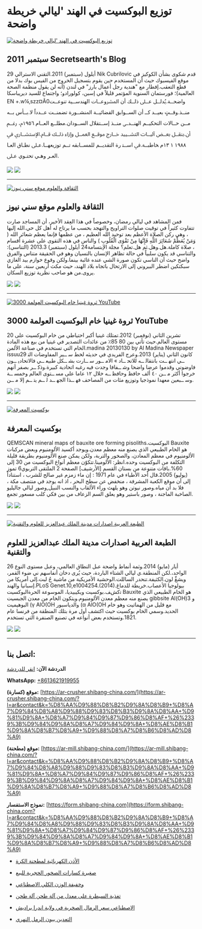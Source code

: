 # توزيع البوكسيت في الهند &#39;ليالي خريطة واضحة

<a href="https://swt.shibang-china.com/?l=ar&img&k=%D8%AA%D9%88%D8%B2%D9%8A%D8%B9+%D8%A7%D9%84%D8%A8%D9%88%D9%83%D8%B3%D9%8A%D8%AA+%D9%81%D9%8A+%D8%A7%D9%84%D9%87%D9%86%D8%AF+%26%2339%3B%D9%84%D9%8A%D8%A7%D9%84%D9%8A+%D8%AE%D8%B1%D9%8A%D8%B7%D8%A9+%D9%88%D8%A7%D8%B6%D8%AD%D8%A9" target="_blank">![توزيع البوكسيت في الهند &#39;ليالي خريطة واضحة](http://static.shibang-china.com/all-800x300/261.jpg)</a>

## سبتمبر 2011 Secretsearth&#39;s Blog
29 أيلول (سبتمبر) 2011.التقني الاسترالي Nik Cubrilovic قدم شكوى بشأن الكوكيز في موقع الفيسبوك حيث أن المستخدم حين يقوم بتسجيل الخروج من الفيس بوك بدلا من قطع التعقب.إفطار مع &quot;هندية رجل أعمال بارز&quot; في لندن (أنه لن يقول منظمة الصحة العالمية)؛ فورستمان السنوية المؤتمر قليلاً في إسبن، كولورادو؛ واجتماع للسيد ديريباسكا EN +.w¼‚szz¤Ã0واﺿﺤــﺔ.ﻳُﺪﻟــﻞ ﻋــﲆ ذﻟــﻚ أن اﳌﴩوﻋــﺎت اﻟﻬﻨﺪﺳــﻴﺔ ﺗﻨﻮﻋــﺖ ﻣﻨــﺬ.وﻗــﺖٍ ﺑﻌﻴــﺪ ﻛــ أن اﻟﺴــﻮاﺑﻖ اﻟﻘﻀﺎﺋﻴــﺔ اﳌﻨﺸــﻮرة ﺗﻀﻤﻨــﺖ ﻋــﺪداً ﻻ.ﺑــﺄس ﺑــﻪ ﻣــﻦ ﺣــﺎﻻت اﻟﺘﺤﻜﻴــﻢ اﻟﻬﻨــﺪﳼ ﻣﻨــﺬ إﺳــﺘﻘﻼل اﻟﺴــﻮدان.ﻣﻄﻠــﻊ اﻟﻌــﺎم ١٩٥٦م، رﻏــﻢ أن.ﺑﻨﻘــﻞ ﺑﻌــﺾ آﻟﻴــﺎت اﻟﺘﺸــﻴﻴﺪ ﺧــﺎرج ﻣﻮﻗــﻊ اﻟﻌﻤــﻞ وإزاء ذﻟــﻚ ﻗــﺎم.اﻹﺳﺘﺸــﺎري ﰲ ١٩٨٨ ١ ١٣م ﺨﺎﻃﺒــﺔ.ﰲ اﺳــﺘ رة اﻟﺘﻘﺪﻳــﻢ ﻟﻠﻤﺴــﺎﺑﻘﻪ ﺗــﻢ ﺗﻮزﻳﻌﻬــﺎ.ﻋـﲆ ﻧﻄـﺎق اﻟﻌـﺎ اﻟﻌـﺮ وﻫـﻲ ﺗﺤﺘـﻮي ﻋـﲆ.


<a href="https://whatsapp.shibangsoft.com/WhatsApp.php" target="_blank" title="WhatsApp">![](http://static.shibang-china.com/icon/whatsapp.png)</a> <a href="https://swt.shibang-china.com/?l=ar&icon&k=%D8%AA%D9%88%D8%B2%D9%8A%D8%B9+%D8%A7%D9%84%D8%A8%D9%88%D9%83%D8%B3%D9%8A%D8%AA+%D9%81%D9%8A+%D8%A7%D9%84%D9%87%D9%86%D8%AF+%26%2339%3B%D9%84%D9%8A%D8%A7%D9%84%D9%8A+%D8%AE%D8%B1%D9%8A%D8%B7%D8%A9+%D9%88%D8%A7%D8%B6%D8%AD%D8%A9" target="_blank">![](http://static.shibang-china.com/icon/chat-ar.png)</a>

---

<a href="https://swt.shibang-china.com/?l=ar&img&k=%D8%AA%D9%88%D8%B2%D9%8A%D8%B9+%D8%A7%D9%84%D8%A8%D9%88%D9%83%D8%B3%D9%8A%D8%AA+%D9%81%D9%8A+%D8%A7%D9%84%D9%87%D9%86%D8%AF+%26%2339%3B%D9%84%D9%8A%D8%A7%D9%84%D9%8A+%D8%AE%D8%B1%D9%8A%D8%B7%D8%A9+%D9%88%D8%A7%D8%B6%D8%AD%D8%A9" target="_blank">![الثقافة والعلوم موقع سني نيوز](http://static.shibang-china.com/all-800x300/1231.jpg)</a>

## الثقافة والعلوم موقع سني نيوز
فمن المشاهد في ليالي رمضان، وخصوصاً في هذا العِقد الأخير، أن المساجد صارت تتفاوت كثيراً في توقيت صلوات التراويح والتهجد بحسب ما يرتاح له أهل كل حي.الله إليها ، وهي ركن الصلاة الأعظم بعد توحيد الله العظيم ، من عظمها فإنما يعظم شعائر الله ( وَمَنْ يُعَظِّمْ شَعَائِرَ اللَّهِ فَإِنَّهَا مِنْ تَقْوَى الْقُلُوبِ ) والناس في هذه التقوى على عشرة أقسام ، صلاة كاملة.هل.وهل.ثم هل.تعلم؟ مجلة الإبتسامة24 أيلول (سبتمبر) 2013.3 (التناسي): والتناسي قد يكون سلبياً في حالة تظاهر الإنسان بالنسيان وهو في الحقيقة متناس والفرق واضح حيث أن الناسي تكون صورة الشي عنده غائبة بينما.ولكن وقوع خوازم بيد الغازي سبكتكين اضطر البيروني إلى الارتحال باتجاه بلاد الهند، حيث مكث أربعين سنة، على ما يروى.من هو صاحب نظرية توزيع السكان.


<a href="https://whatsapp.shibangsoft.com/WhatsApp.php" target="_blank" title="WhatsApp">![](http://static.shibang-china.com/icon/whatsapp.png)</a> <a href="https://swt.shibang-china.com/?l=ar&icon&k=%D8%AA%D9%88%D8%B2%D9%8A%D8%B9+%D8%A7%D9%84%D8%A8%D9%88%D9%83%D8%B3%D9%8A%D8%AA+%D9%81%D9%8A+%D8%A7%D9%84%D9%87%D9%86%D8%AF+%26%2339%3B%D9%84%D9%8A%D8%A7%D9%84%D9%8A+%D8%AE%D8%B1%D9%8A%D8%B7%D8%A9+%D9%88%D8%A7%D8%B6%D8%AD%D8%A9" target="_blank">![](http://static.shibang-china.com/icon/chat-ar.png)</a>

---

<a href="https://swt.shibang-china.com/?l=ar&img&k=%D8%AA%D9%88%D8%B2%D9%8A%D8%B9+%D8%A7%D9%84%D8%A8%D9%88%D9%83%D8%B3%D9%8A%D8%AA+%D9%81%D9%8A+%D8%A7%D9%84%D9%87%D9%86%D8%AF+%26%2339%3B%D9%84%D9%8A%D8%A7%D9%84%D9%8A+%D8%AE%D8%B1%D9%8A%D8%B7%D8%A9+%D9%88%D8%A7%D8%B6%D8%AD%D8%A9" target="_blank">![ثروة غينيا خام البوكسيت العولمة 3000 YouTube](http://static.shibang-china.com/all-800x300/920.jpg)</a>

## ثروة غينيا خام البوكسيت العولمة 3000 YouTube
20 تشرين الثاني (نوفمبر) 2012.تمتلك غينيا أكبر احتياطي من خام البوكسيت على مستوى العالم.حيث تأتي بين 80 85٪ من عائدات التصدير في غينيا من بيع هذه المادة الخام التي تستخدم في صناعة الألمن.madina 20130130 by Al Madina Newspaper issuu29 كانون الثاني (يناير) 2013.وﻋﺮج اﻟﻔﺮﻳﺪي ﻓﻲ ﺣﺪﻳﺜﻪ ﻟﺨﻂ ﺳ ــﻴﺮ اﻟﻤﻔﺎوﺿﺎت اﻟﺘ ــﻲ اﻧﺘﻬ ــﺖ ﺑﺎﻧﺘﻘﺎﻟ ــﻪ ﻟﻼﺗﺤ ــﺎد » اﻻﻣ ــﻮر ﺳ ــﺎرت ﺑﺸ ــﻜﻞ ﻃﺒﻴﻌ ــﻲ ﻓﺎﻻﺗﺤﺎدﻳ ــﻮن ﻓﺎوﺿﻮﻧﻲ وﻗﺪﻣﻮا ﻋﺮﺿﺎ واﺿﺤﺎ وﺷ ــﻔﺎﻓﺎ وﺟﺪت ﻓﻴﻪ رﻏﺒﻪ اﺗﺤﺎدﻳﺔ ﻛﺒﻴﺮة.وذﻛ ــﺮ ﺑﺼﻔﺮ أﻧﻬﻢ ﺧﺮﺟﻮا أﻛﺜﺮ ﻣ ــﻦ ٤٠ أﻟﻒ ﺣﺎﻓﻆ وﺣﺎﻓﻈ ــﻪ ﺧﻼل ١٢ ﻋﺎﻣﺎ ﻋﻠﻰ ﻣﺴ ــﺘﻮى اﻟﻌﺎﻟﻢ وﺧﻤﺴ ــﺔ وﺳ ــﺒﻌﻴﻦ ﻣﻌﻬﺪا ﻧﻤﻮذﺟﻴﺎ وﺗﻮزﻳﻊ ﻣﺌﺎت ﻣﻦ اﻟﻤﺼﺎﺣﻒ ﻓﻬ ــﺬا اﻟﺠﻬ ــﺪ ﻟ ــﻢ ﻳﺘ ــﻢ إﻻ ﻣ ــﻦ.


<a href="https://whatsapp.shibangsoft.com/WhatsApp.php" target="_blank" title="WhatsApp">![](http://static.shibang-china.com/icon/whatsapp.png)</a> <a href="https://swt.shibang-china.com/?l=ar&icon&k=%D8%AA%D9%88%D8%B2%D9%8A%D8%B9+%D8%A7%D9%84%D8%A8%D9%88%D9%83%D8%B3%D9%8A%D8%AA+%D9%81%D9%8A+%D8%A7%D9%84%D9%87%D9%86%D8%AF+%26%2339%3B%D9%84%D9%8A%D8%A7%D9%84%D9%8A+%D8%AE%D8%B1%D9%8A%D8%B7%D8%A9+%D9%88%D8%A7%D8%B6%D8%AD%D8%A9" target="_blank">![](http://static.shibang-china.com/icon/chat-ar.png)</a>

---

<a href="https://swt.shibang-china.com/?l=ar&img&k=%D8%AA%D9%88%D8%B2%D9%8A%D8%B9+%D8%A7%D9%84%D8%A8%D9%88%D9%83%D8%B3%D9%8A%D8%AA+%D9%81%D9%8A+%D8%A7%D9%84%D9%87%D9%86%D8%AF+%26%2339%3B%D9%84%D9%8A%D8%A7%D9%84%D9%8A+%D8%AE%D8%B1%D9%8A%D8%B7%D8%A9+%D9%88%D8%A7%D8%B6%D8%AD%D8%A9" target="_blank">![بوكسيت المعرفة](http://static.shibang-china.com/all-800x300/1418.jpg)</a>

## بوكسيت المعرفة
QEMSCAN mineral maps of bauxite ore forming pisoliths.البوكسيت Bauxite هو الخام الطبيعي الذي يصنع منه معظم معدن.ويوجد أكسيد الألومنيوم وبعض مركبات الألومنيوم في معظم المعادن، والصخور والتربة، ولكن يمكن صنع الألومنيوم بطريقة قليلة التكلفة من البوكسيت وحده.انظر: الألومينا.تتكوّن معظم أنواع البوكسيت من 30 إلى 60%.باقات متنوعة من بستان القسم [الأرشيف] الصفحة 2 الملتقى التربوي6 تموز (يوليو) 2005.قال أحد الأطباء في عام 1971 : إن ماء زمزم غير صالح للشرب ، استناداً إلى أن موقع الكعبة المشرفة ، منخفض عن سطح البحر ، اذ انه يوجد في منتصف مكة ، فلا بد أن مياه.وصور نيوتن وهو يلهث وراء الألقاب والنسب النبيل,وصور ليالي جاليليو الصاخبة الماجنة ، وصور باستير وهو يعلق السم الزعاف من بين فكي كلب مسعور تجمع.


<a href="https://whatsapp.shibangsoft.com/WhatsApp.php" target="_blank" title="WhatsApp">![](http://static.shibang-china.com/icon/whatsapp.png)</a> <a href="https://swt.shibang-china.com/?l=ar&icon&k=%D8%AA%D9%88%D8%B2%D9%8A%D8%B9+%D8%A7%D9%84%D8%A8%D9%88%D9%83%D8%B3%D9%8A%D8%AA+%D9%81%D9%8A+%D8%A7%D9%84%D9%87%D9%86%D8%AF+%26%2339%3B%D9%84%D9%8A%D8%A7%D9%84%D9%8A+%D8%AE%D8%B1%D9%8A%D8%B7%D8%A9+%D9%88%D8%A7%D8%B6%D8%AD%D8%A9" target="_blank">![](http://static.shibang-china.com/icon/chat-ar.png)</a>

---

<a href="https://swt.shibang-china.com/?l=ar&img&k=%D8%AA%D9%88%D8%B2%D9%8A%D8%B9+%D8%A7%D9%84%D8%A8%D9%88%D9%83%D8%B3%D9%8A%D8%AA+%D9%81%D9%8A+%D8%A7%D9%84%D9%87%D9%86%D8%AF+%26%2339%3B%D9%84%D9%8A%D8%A7%D9%84%D9%8A+%D8%AE%D8%B1%D9%8A%D8%B7%D8%A9+%D9%88%D8%A7%D8%B6%D8%AD%D8%A9" target="_blank">![الطبعة العربية اصدارات مدينة الملك عبدالعزيز للعلوم والتقنية](http://static.shibang-china.com/all-800x300/1177.jpg)</a>

## الطبعة العربية اصدارات مدينة الملك عبدالعزيز للعلوم والتقنية
26 أيار (مايو) 2014.وثمة أنماط واضحة عىل النطاق العالمي، وعىل مستوى النوع الواحد،.لكن المنطقة.ي ليالي الشتاء الباردة، حيث يُرى دخان أنفاسهم ني ضوء القمر، ويشغِّ لون.الكثيفة.تنحدر الساللت.الوحشية الأمريكية من ماشية جُ لبت.إلى أمريكا من إسبانيا والهند.PLoS Genet.10,e1004254.(2014).بيولوجيا اﻷعصاﺏ.خريطة للدماﻍ ﺗكشﻒ.بوكسيت ويكيبيديا، الموسوعة الحرةالبوكسيت Bauxite هو الخام الطبيعي الذي يصنع منه معظم معدن الألومنيوم.ويتكون الخام من معدن الجبسيت gibbsite Al(OH)3 و البوهيميت (γ AlO(OH والدياسبور (α AlO(OH مع قليل من الهماتيت وهو خام الحديد.وسمي الخام بوكسيت حيث اكتشف أول مرة بتلك المنطقة من فرنسا عام 1821.وتستخدم بعض أنواعه في تصنيع الصنفرة التي تستخدم.


<a href="https://whatsapp.shibangsoft.com/WhatsApp.php" target="_blank" title="WhatsApp">![](http://static.shibang-china.com/icon/whatsapp.png)</a> <a href="https://swt.shibang-china.com/?l=ar&icon&k=%D8%AA%D9%88%D8%B2%D9%8A%D8%B9+%D8%A7%D9%84%D8%A8%D9%88%D9%83%D8%B3%D9%8A%D8%AA+%D9%81%D9%8A+%D8%A7%D9%84%D9%87%D9%86%D8%AF+%26%2339%3B%D9%84%D9%8A%D8%A7%D9%84%D9%8A+%D8%AE%D8%B1%D9%8A%D8%B7%D8%A9+%D9%88%D8%A7%D8%B6%D8%AD%D8%A9" target="_blank">![](http://static.shibang-china.com/icon/chat-ar.png)</a>

---
## اتصل بنا:

**الدردشة الآن:** [انقر للدردشة](https://swt.shibang-china.com?l=ar&contact&k=%D8%AA%D9%88%D8%B2%D9%8A%D8%B9+%D8%A7%D9%84%D8%A8%D9%88%D9%83%D8%B3%D9%8A%D8%AA+%D9%81%D9%8A+%D8%A7%D9%84%D9%87%D9%86%D8%AF+%26%2339%3B%D9%84%D9%8A%D8%A7%D9%84%D9%8A+%D8%AE%D8%B1%D9%8A%D8%B7%D8%A9+%D9%88%D8%A7%D8%B6%D8%AD%D8%A9)

**WhatsApp:**  [+8613621919955](https://whatsapp.shibangsoft.com/WhatsApp.php)

**موقع (كسارة):** [https://ar-crusher.shibang-china.com/](https://ar-crusher.shibang-china.com/?l=ar&contact&k=%D8%AA%D9%88%D8%B2%D9%8A%D8%B9+%D8%A7%D9%84%D8%A8%D9%88%D9%83%D8%B3%D9%8A%D8%AA+%D9%81%D9%8A+%D8%A7%D9%84%D9%87%D9%86%D8%AF+%26%2339%3B%D9%84%D9%8A%D8%A7%D9%84%D9%8A+%D8%AE%D8%B1%D9%8A%D8%B7%D8%A9+%D9%88%D8%A7%D8%B6%D8%AD%D8%A9)

**موقع (مطحنة):** [https://ar-mill.shibang-china.com/](https://ar-mill.shibang-china.com/?l=ar&contact&k=%D8%AA%D9%88%D8%B2%D9%8A%D8%B9+%D8%A7%D9%84%D8%A8%D9%88%D9%83%D8%B3%D9%8A%D8%AA+%D9%81%D9%8A+%D8%A7%D9%84%D9%87%D9%86%D8%AF+%26%2339%3B%D9%84%D9%8A%D8%A7%D9%84%D9%8A+%D8%AE%D8%B1%D9%8A%D8%B7%D8%A9+%D9%88%D8%A7%D8%B6%D8%AD%D8%A9)

**نموذج الاستفسار:** [https://form.shibang-china.com](https://form.shibang-china.com?l=ar&contact&k=%D8%AA%D9%88%D8%B2%D9%8A%D8%B9+%D8%A7%D9%84%D8%A8%D9%88%D9%83%D8%B3%D9%8A%D8%AA+%D9%81%D9%8A+%D8%A7%D9%84%D9%87%D9%86%D8%AF+%26%2339%3B%D9%84%D9%8A%D8%A7%D9%84%D9%8A+%D8%AE%D8%B1%D9%8A%D8%B7%D8%A9+%D9%88%D8%A7%D8%B6%D8%AD%D8%A9)

* [الأذن الكهربائية لمطحنة الكرة](../26/%D8%A7%D9%84%D8%A3%D8%B0%D9%86%20%D8%A7%D9%84%D9%83%D9%87%D8%B1%D8%A8%D8%A7%D8%A6%D9%8A%D8%A9%20%D9%84%D9%85%D8%B7%D8%AD%D9%86%D8%A9%20%D8%A7%D9%84%D9%83%D8%B1%D8%A9.md)

* [صغيرة كسارات الصخور الحجرية للبيع](../28/%D8%B5%D8%BA%D9%8A%D8%B1%D8%A9%20%D9%83%D8%B3%D8%A7%D8%B1%D8%A7%D8%AA%20%D8%A7%D9%84%D8%B5%D8%AE%D9%88%D8%B1%20%D8%A7%D9%84%D8%AD%D8%AC%D8%B1%D9%8A%D8%A9%20%D9%84%D9%84%D8%A8%D9%8A%D8%B9.md)

* [وخفيفة الوزن الكلي الاصطناعي](../29/%D9%88%D8%AE%D9%81%D9%8A%D9%81%D8%A9%20%D8%A7%D9%84%D9%88%D8%B2%D9%86%20%D8%A7%D9%84%D9%83%D9%84%D9%8A%20%D8%A7%D9%84%D8%A7%D8%B5%D8%B7%D9%86%D8%A7%D8%B9%D9%8A.md)

* [تغذية السيطرة على معدل من آلة طحن آلة طحن](../28/%D8%AA%D8%BA%D8%B0%D9%8A%D8%A9%20%D8%A7%D9%84%D8%B3%D9%8A%D8%B7%D8%B1%D8%A9%20%D8%B9%D9%84%D9%89%20%D9%85%D8%B9%D8%AF%D9%84%20%D9%85%D9%86%20%D8%A2%D9%84%D8%A9%20%D8%B7%D8%AD%D9%86%20%D8%A2%D9%84%D8%A9%20%D8%B7%D8%AD%D9%86.md)

* [الاصطناعي سعر الرمال الصخرية في ولاية اندرا براديش](../29/%D8%A7%D9%84%D8%A7%D8%B5%D8%B7%D9%86%D8%A7%D8%B9%D9%8A%20%D8%B3%D8%B9%D8%B1%20%D8%A7%D9%84%D8%B1%D9%85%D8%A7%D9%84%20%D8%A7%D9%84%D8%B5%D8%AE%D8%B1%D9%8A%D8%A9%20%D9%81%D9%8A%20%D9%88%D9%84%D8%A7%D9%8A%D8%A9%20%D8%A7%D9%86%D8%AF%D8%B1%D8%A7%20%D8%A8%D8%B1%D8%A7%D8%AF%D9%8A%D8%B4.md)

* [التعدين بيون الرمل النهري](../27/%D8%A7%D9%84%D8%AA%D8%B9%D8%AF%D9%8A%D9%86%20%D8%A8%D9%8A%D9%88%D9%86%20%D8%A7%D9%84%D8%B1%D9%85%D9%84%20%D8%A7%D9%84%D9%86%D9%87%D8%B1%D9%8A.md)